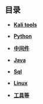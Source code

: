 ## 目录


- [**Kali tools**](./secondary/kali_tools.md)
  
- [**Python**](./secondary/Python.md)
  
- [**中间件**]()
  
- [**Java**](./secondary/java.md)
  
- [**Sql**](./secondary/sql.md)
  
- [**Linux**](./secondary/linux.md)
  
- [**工具等**]()

<!-- 本站点是使用 [GitHub Pages](./pages/page_one.md) 构建的 -->
